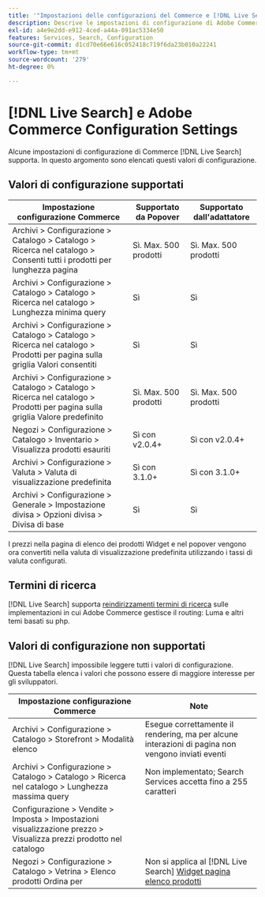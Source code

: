 ```yaml
---
title: '"Impostazioni delle configurazioni del Commerce e [!DNL Live Search] '''
description: Descrive le impostazioni di configurazione di Adobe Commerce che [!DNL Live Search] può leggere.
exl-id: a4e9e2dd-e912-4ced-a44a-091ac5334e50
features: Services, Search, Configuration
source-git-commit: d1cd70e66e616c052418c719f6da23b010a22241
workflow-type: tm+mt
source-wordcount: '279'
ht-degree: 0%

---
```


# [!DNL Live Search] e Adobe Commerce Configuration Settings

Alcune impostazioni di configurazione di Commerce [!DNL Live Search] supporta. In questo argomento sono elencati questi valori di configurazione.

## Valori di configurazione supportati

| Impostazione configurazione Commerce | Supportato da Popover | Supportato dall&#39;adattatore |
|---|---|---|
| Archivi > Configurazione > Catalogo > Catalogo > Ricerca nel catalogo > Consenti tutti i prodotti per lunghezza pagina | Sì. Max. 500 prodotti | Sì. Max. 500 prodotti |
| Archivi > Configurazione > Catalogo > Catalogo > Ricerca nel catalogo > Lunghezza minima query | Sì | Sì |
| Archivi > Configurazione > Catalogo > Catalogo > Ricerca nel catalogo > Prodotti per pagina sulla griglia Valori consentiti | Sì | Sì |
| Archivi > Configurazione > Catalogo > Catalogo > Ricerca nel catalogo > Prodotti per pagina sulla griglia Valore predefinito | Sì. Max. 500 prodotti | Sì. Max. 500 prodotti |
| Negozi > Configurazione > Catalogo > Inventario > Visualizza prodotti esauriti | Sì con v2.0.4+ | Sì con v2.0.4+ |
| Archivi > Configurazione > Valuta > Valuta di visualizzazione predefinita | Sì con 3.1.0+ | Sì con 3.1.0+ |
| Archivi > Configurazione > Generale > Impostazione divisa > Opzioni divisa > Divisa di base | Sì | Sì |

I prezzi nella pagina di elenco dei prodotti Widget e nel popover vengono ora convertiti nella valuta di visualizzazione predefinita utilizzando i tassi di valuta configurati.

## Termini di ricerca

[!DNL Live Search] supporta [reindirizzamenti termini di ricerca](https://experienceleague.adobe.com/docs/commerce-admin/catalog/catalog/search/search-terms.html) sulle implementazioni in cui Adobe Commerce gestisce il routing: Luma e altri temi basati su php.

## Valori di configurazione non supportati

[!DNL Live Search] impossibile leggere tutti i valori di configurazione. Questa tabella elenca i valori che possono essere di maggiore interesse per gli sviluppatori.

| Impostazione configurazione Commerce | Note |
|---|---|
| Archivi > Configurazione > Catalogo > Storefront > Modalità elenco | Esegue correttamente il rendering, ma per alcune interazioni di pagina non vengono inviati eventi |
| Archivi > Configurazione > Catalogo > Catalogo > Ricerca nel catalogo > Lunghezza massima query | Non implementato; Search Services accetta fino a 255 caratteri |
| Configurazione > Vendite > Imposta > Impostazioni visualizzazione prezzo > Visualizza prezzi prodotto nel catalogo |  |
| Negozi > Configurazione > Catalogo > Vetrina > Elenco prodotti Ordina per | Non si applica al [!DNL Live Search] [Widget pagina elenco prodotti](plp-styling.md) |
